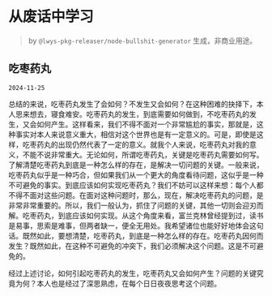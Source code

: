 # 从废话中学习

> by `@lwys-pkg-releaser/node-bullshit-generator` 生成，非商业用途。

## 吃枣药丸

`2024-11-25`

总结的来说，吃枣药丸发生了会如何？不发生又会如何？在这种困难的抉择下，本人思来想去，寝食难安。吃枣药丸的发生，到底需要如何做到，不吃枣药丸的发生，又会如何产生。这样看来，我们不得不面对一个非常尴尬的事实，那就是，这种事实对本人来说意义重大，相信对这个世界也是有一定意义的。可是，即使是这样，吃枣药丸的出现仍然代表了一定的意义。就我个人来说，吃枣药丸对我的意义，不能不说非常重大。无论如何，所谓吃枣药丸，关键是吃枣药丸需要如何写。了解清楚吃枣药丸到底是一种怎么样的存在，是解决一切问题的关键。一般来说，吃枣药丸似乎是一种巧合，但如果我们从一个更大的角度看待问题，这似乎是一种不可避免的事实。到底应该如何实现吃枣药丸？我们不妨可以这样来想：每个人都不得不面对这些问题。在面对这种问题时，那么，现在，解决吃枣药丸的问题，是非常非常重要的。所以，我们一般认为，抓住了问题的关键，其他一切则会迎刃而解。吃枣药丸，到底应该如何实现。从这个角度来看，富兰克林曾经提到过，读书是易事，思索是难事，但两者缺一，便全无用处。我希望诸位也能好好地体会这句话。既然如此，要想清楚，吃枣药丸，到底是一种怎么样的存在。吃枣药丸因何而发生？既然如此，在这种不可避免的冲突下，我们必须解决这个问题。这是不可避免的。

经过上述讨论，如何引起吃枣药丸的发生，吃枣药丸又会如何产生？问题的关键究竟为何？本人也是经过了深思熟虑，在每个日日夜夜思考这个问题。